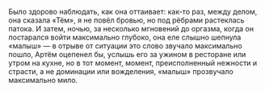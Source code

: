 
Было здорово наблюдать, как она оттаивает: как-то раз, между делом, она сказала «Тём», я не повёл бровью, но под рёбрами растеклась патока. И затем, ночью, за несколько мгновений до оргазма, когда он постарался войти максимально глубоко, она еле слышно шепнула «малыш» — в отрыве от ситуации это слово звучало максимально пошло, Артём оцепенел бы, услышь его за ужином в ресторане или утром на кухне, но в тот момент, момент, преисполненный нежности и страсти, а не доминации или вожделения, «малыш» прозвучало максимально мило.